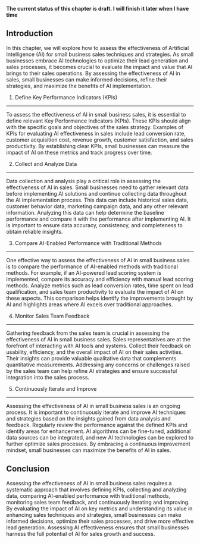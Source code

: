 **The current status of this chapter is draft. I will finish it later when I have time**

Introduction
------------

In this chapter, we will explore how to assess the effectiveness of Artificial Intelligence (AI) for small business sales techniques and strategies. As small businesses embrace AI technologies to optimize their lead generation and sales processes, it becomes crucial to evaluate the impact and value that AI brings to their sales operations. By assessing the effectiveness of AI in sales, small businesses can make informed decisions, refine their strategies, and maximize the benefits of AI implementation.

1. Define Key Performance Indicators (KPIs)
-------------------------------------------

To assess the effectiveness of AI in small business sales, it is essential to define relevant Key Performance Indicators (KPIs). These KPIs should align with the specific goals and objectives of the sales strategy. Examples of KPIs for evaluating AI effectiveness in sales include lead conversion rate, customer acquisition cost, revenue growth, customer satisfaction, and sales productivity. By establishing clear KPIs, small businesses can measure the impact of AI on these metrics and track progress over time.

2. Collect and Analyze Data
---------------------------

Data collection and analysis play a critical role in assessing the effectiveness of AI in sales. Small businesses need to gather relevant data before implementing AI solutions and continue collecting data throughout the AI implementation process. This data can include historical sales data, customer behavior data, marketing campaign data, and any other relevant information. Analyzing this data can help determine the baseline performance and compare it with the performance after implementing AI. It is important to ensure data accuracy, consistency, and completeness to obtain reliable insights.

3. Compare AI-Enabled Performance with Traditional Methods
----------------------------------------------------------

One effective way to assess the effectiveness of AI in small business sales is to compare the performance of AI-enabled methods with traditional methods. For example, if an AI-powered lead scoring system is implemented, compare its accuracy and efficiency with manual lead scoring methods. Analyze metrics such as lead conversion rates, time spent on lead qualification, and sales team productivity to evaluate the impact of AI on these aspects. This comparison helps identify the improvements brought by AI and highlights areas where AI excels over traditional approaches.

4. Monitor Sales Team Feedback
------------------------------

Gathering feedback from the sales team is crucial in assessing the effectiveness of AI in small business sales. Sales representatives are at the forefront of interacting with AI tools and systems. Collect their feedback on usability, efficiency, and the overall impact of AI on their sales activities. Their insights can provide valuable qualitative data that complements quantitative measurements. Addressing any concerns or challenges raised by the sales team can help refine AI strategies and ensure successful integration into the sales process.

5. Continuously Iterate and Improve
-----------------------------------

Assessing the effectiveness of AI in small business sales is an ongoing process. It is important to continuously iterate and improve AI techniques and strategies based on the insights gained from data analysis and feedback. Regularly review the performance against the defined KPIs and identify areas for enhancement. AI algorithms can be fine-tuned, additional data sources can be integrated, and new AI technologies can be explored to further optimize sales processes. By embracing a continuous improvement mindset, small businesses can maximize the benefits of AI in sales.

Conclusion
----------

Assessing the effectiveness of AI in small business sales requires a systematic approach that involves defining KPIs, collecting and analyzing data, comparing AI-enabled performance with traditional methods, monitoring sales team feedback, and continuously iterating and improving. By evaluating the impact of AI on key metrics and understanding its value in enhancing sales techniques and strategies, small businesses can make informed decisions, optimize their sales processes, and drive more effective lead generation. Assessing AI effectiveness ensures that small businesses harness the full potential of AI for sales growth and success.
